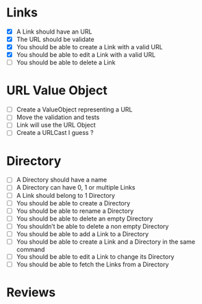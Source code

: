 # Links
- [x] A Link should have an URL
- [x] The URL should be validate
- [x] You should be able to create a Link with a valid URL
- [x] You should be able to edit a Link with a valid URL
- [ ] You should be able to delete a Link

# URL Value Object
- [ ] Create a ValueObject representing a URL
- [ ] Move the validation and tests 
- [ ] Link will use the URL Object
- [ ] Create a URLCast I guess ?

# Directory
- [ ] A Directory should have a name
- [ ] A Directory can have 0, 1 or multiple Links
- [ ] A Link should belong to 1 Directory
- [ ] You should be able to create a Directory
- [ ] You should be able to rename a Directory
- [ ] You should be able to delete an empty Directory
- [ ] You shouldn’t be able to delete a non empty Directory
- [ ] You should be able to add a Link to a Directory
- [ ] You should be able to create a Link and a Directory in the same command
- [ ] You should be able to edit a Link to change its Directory
- [ ] You should be able to fetch the Links from a Directory

# Reviews
